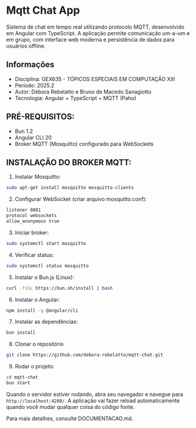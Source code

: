 # Mqtt Chat App

Sistema de chat em tempo real utilizando protocolo MQTT, desenvolvido em Angular com TypeScript. A aplicação permite comunicação um-a-um e em grupo, com interface web moderna e persistência de dados para usuários offline.

## Informações

- Disciplina: GEX635 - TÓPICOS ESPECIAIS EM COMPUTAÇÃO XIII
- Período: 2025.2
- Autor: Débora Rebelatto e Bruno de Macedo Sanagiotto
- Tecnologia: Angular + TypeScript + MQTT (Paho)

## PRÉ-REQUISITOS:

- Bun 1.2
- Angular CLI 20
- Broker MQTT (Mosquitto) configurado para WebSockets

## INSTALAÇÃO DO BROKER MQTT:

1. Instalar Mosquitto:

```bash
sudo apt-get install mosquitto mosquitto-clients
```

2. Configurar WebSocket (criar arquivo mosquitto.conf):

```bash
listener 8081
protocol websockets
allow_anonymous true
```

3. Iniciar broker:

```bash
sudo systemctl start mosquitto
```

4. Verificar status:

```bash
sudo systemctl status mosquitto
```

5. Instalar o Bun.js (Linux):

```bash
curl -fsSL https://bun.sh/install | bash
```

6. Instalar o Angular:

```bash
npm install -g @angular/cli
```

7. Instalar as dependências:

```bash
bun install
```

8. Clonar o repositório

```bash
git clone https://github.com/debora-rebelatto/mqtt-chat.git
```

9. Rodar o projeto:

```bash
cd mqtt-chat
bun start
```

Quando o servidor estiver rodando, abra seu navegador e navegue para `http://localhost:4200/`. A aplicação vai fazer reload automaticamente quando você mudar qualquer coisa do código fonte.

Para mais detalhes, consulte DOCUMENTACAO.md.
